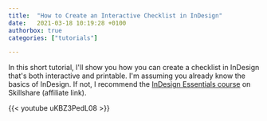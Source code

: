 ```yaml
---
title:  "How to Create an Interactive Checklist in InDesign"
date:   2021-03-18 10:19:28 +0100
authorbox: true
categories: ["tutorials"]

---
```


In this short tutorial, I'll show you how you can create a checklist in InDesign that's both interactive and printable. I'm assuming you already know the basics of InDesign. If not, I recommend the [InDesign Essentials course]( https://skillshare.eqcm.net/6bbxDq) on Skillshare (affiliate link).

{{< youtube uKBZ3PedL08 >}} 